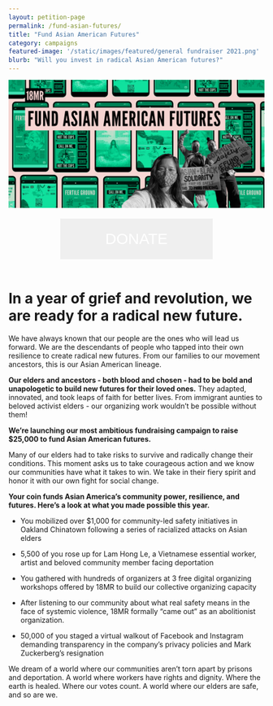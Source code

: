 ```yaml
---
layout: petition-page
permalink: /fund-asian-futures/
title: "Fund Asian American Futures"
category: campaigns
featured-image: '/static/images/featured/general fundraiser 2021.png'
blurb: "Will you invest in radical Asian American futures?"
---
```



<html>
<head>
<style>

.petition-page{
padding: 100px 20px;
}

.h1{
	font-size: 48px;
}

.mobile {
 padding: 15px 20px }

</style>
</head>
</html>

<img src= '/static/images/featured/general fundraiser 2021.png'>


<html>
<head>
<style>
.button {
  border: none;
  color: white;
  padding: 15px 32px;
  text-align: center;
  text-decoration: none;
  display: inline-block;
  font-size: 30px;
  margin: 4px 2px;
  cursor: pointer;
  height:80px;
    width:300px;
}

.button1 {background-color: #E92484; font-family: league-gothic;
  src: url("../static/fonts/leaguegothic-regular-webfont.woff"); } /* Pink */
</style>
</head>
<body>
<center> <a href="#DONATE">
<button class="button button1" a href="">DONATE</button></a>
</center>
</body>
</html>
<br>

<h1>In a year of grief and revolution, we are ready for a radical new future.</h1>

We have always known that our people are the ones who will lead us forward. We are the descendants of people who tapped into their own resilience to create radical new futures. From our families to our movement ancestors, this is our Asian American lineage. 

<b>Our elders and ancestors - both blood and chosen - had to be bold and unapologetic to build new futures for their loved ones.</b> They adapted, innovated, and took leaps of faith for better lives. From immigrant aunties to beloved activist elders - our organizing work wouldn’t be possible without them!

<b>We’re launching our most ambitious fundraising campaign to raise $25,000 to fund Asian American futures.</b>

Many of our elders had to take risks to survive and radically change their conditions. This moment asks us to take courageous action and we know our communities have what it takes to win. We take in their fiery spirit and honor it with our own fight for social change. 

<b> Your coin funds Asian America’s community power, resilience, and futures. Here’s a look at what you made possible this year. </b>


- You mobilized over $1,000 for community-led safety initiatives in Oakland Chinatown following a series of racialized attacks on Asian elders

- 5,500 of you rose up for Lam Hong Le, a Vietnamese essential worker, artist and beloved community member facing deportation

- You gathered with hundreds of organizers at 3 free digital organizing workshops offered by 18MR to build our collective organizing capacity 

- After listening to our community about what real safety means in the face of systemic violence, 18MR formally “came out” as an abolitionist organization. 

- 50,000 of you staged a virtual walkout of Facebook and Instagram demanding transparency in the company’s privacy policies and Mark Zuckerberg’s resignation 

We dream of a world where our communities aren’t torn apart by prisons and deportation. A world where workers have rights and dignity. Where the earth is healed. Where our votes count. A world where our elders are safe, and so are we.

<br>
<br>

 <h1 id="DONATE"></h1>

<script src='https://actionnetwork.org/widgets/v4/fundraising/fund-asian-american-futures?format=js&source=widget&css=whitelabel'></script><div id='can-fundraising-area-fund-asian-american-futures' style='width: 100%'><!-- this div is the target for our HTML insertion --></div>